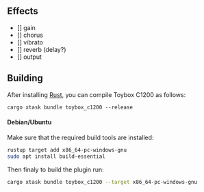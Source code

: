 ## Effects


- [] gain
- [] chorus
- [] vibrato
- [] reverb (delay?)
- [] output

## Building

After installing [Rust](https://rustup.rs/), you can compile Toybox C1200 as follows:

```shell
cargo xtask bundle toybox_c1200 --release
```

#### Debian/Ubuntu

Make sure that the required build tools are installed:

```sh
rustup target add x86_64-pc-windows-gnu
sudo apt install build-essential
```

Then finaly to build the plugin run:

```sh
cargo xtask bundle toybox_c1200 --target x86_64-pc-windows-gnu
```
